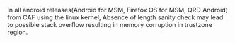 In all android releases(Android for MSM, Firefox OS for MSM, QRD Android) from CAF using the linux kernel, Absence of length sanity check may lead to possible stack overflow resulting in memory corruption in trustzone region.